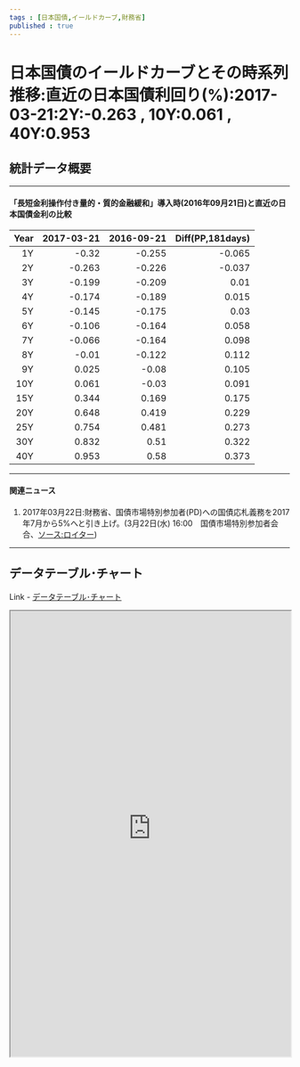 ```yaml
--- 
tags : [日本国債,イールドカーブ,財務省] 
published : true
---
```

#  日本国債のイールドカーブとその時系列推移:直近の日本国債利回り(%):2017-03-21:2Y:-0.263 , 10Y:0.061 , 40Y:0.953
## 統計データ概要

***

#### 「長短金利操作付き量的・質的金融緩和」導入時(2016年09月21日)と直近の日本国債金利の比較




| Year| 2017-03-21| 2016-09-21| Diff(PP,181days)|
|----:|----------:|----------:|----------------:|
|   1Y|      -0.32|     -0.255|           -0.065|
|   2Y|     -0.263|     -0.226|           -0.037|
|   3Y|     -0.199|     -0.209|             0.01|
|   4Y|     -0.174|     -0.189|            0.015|
|   5Y|     -0.145|     -0.175|             0.03|
|   6Y|     -0.106|     -0.164|            0.058|
|   7Y|     -0.066|     -0.164|            0.098|
|   8Y|      -0.01|     -0.122|            0.112|
|   9Y|      0.025|      -0.08|            0.105|
|  10Y|      0.061|      -0.03|            0.091|
|  15Y|      0.344|      0.169|            0.175|
|  20Y|      0.648|      0.419|            0.229|
|  25Y|      0.754|      0.481|            0.273|
|  30Y|      0.832|       0.51|            0.322|
|  40Y|      0.953|       0.58|            0.373|



***

#### 関連ニュース

1. 2017年03月22日:財務省、国債市場特別参加者(PD)への国債応札義務を2017年7月から5%へと引き上げ。(3月22日(水) 16:00　国債市場特別参加者会合、[ソース:ロイター](http://jp.reuters.com/article/%E3%80%94%E3%83%9E%E3%83%BC%E3%82%B1%E3%83%83%E3%83%88%E3%82%A2%E3%82%A4%E3%80%95%E9%87%91%E5%88%A9%EF%BC%9A%EF%BC%B0%EF%BC%A4%E4%BC%9A%E5%90%88%E3%81%A7%E5%9B%BD%E5%82%B5%E5%BF%9C%E6%9C%AD%E7%BE%A9%E5%8B%99%E5%BC%95%E3%81%8D%E4%B8%8A%E3%81%92%E3%81%AB%E8%B3%9B%E5%90%8C-%E6%9C%9B%E3%81%BE%E3%81%97%E3%81%84%E6%96%B9%E5%90%91%E3%81%A8%E3%81%AE%E5%A3%B0-idJPL3N1GZ2M8?il=0))


***
	
## データテーブル･チャート
Link - [データテーブル･チャート](http://knowledgevault.saecanet.com/charts/am-consulting.co.jp-yieldCurve.html)
<iframe src="http://knowledgevault.saecanet.com/charts/am-consulting.co.jp-yieldCurve.html" width="100%" height="800px"></iframe>